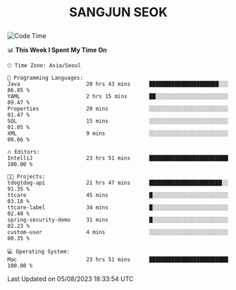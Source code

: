 <h1>
 <p align="center">
   SANGJUN SEOK
 </p>
</h1>

<!--START_SECTION:waka-->
![Code Time](http://img.shields.io/badge/Code%20Time-2%2C747%20hrs%2044%20mins-blue)

📊 **This Week I Spent My Time On** 

```text
🕑︎ Time Zone: Asia/Seoul

💬 Programming Languages: 
Java                     20 hrs 43 mins      ██████████████████████░░░   86.85 % 
YAML                     2 hrs 15 mins       ██░░░░░░░░░░░░░░░░░░░░░░░   09.47 % 
Properties               20 mins             ░░░░░░░░░░░░░░░░░░░░░░░░░   01.47 % 
SQL                      15 mins             ░░░░░░░░░░░░░░░░░░░░░░░░░   01.05 % 
XML                      9 mins              ░░░░░░░░░░░░░░░░░░░░░░░░░   00.66 % 

🔥 Editors: 
IntelliJ                 23 hrs 51 mins      █████████████████████████   100.00 % 

🐱‍💻 Projects: 
tdogtdog-api             21 hrs 47 mins      ███████████████████████░░   91.35 % 
ttcare                   45 mins             █░░░░░░░░░░░░░░░░░░░░░░░░   03.18 % 
ttcare-label             34 mins             █░░░░░░░░░░░░░░░░░░░░░░░░   02.40 % 
spring-security-demo     31 mins             █░░░░░░░░░░░░░░░░░░░░░░░░   02.23 % 
custom-user              4 mins              ░░░░░░░░░░░░░░░░░░░░░░░░░   00.35 % 

💻 Operating System: 
Mac                      23 hrs 51 mins      █████████████████████████   100.00 % 
```


 Last Updated on 05/08/2023 18:33:54 UTC
<!--END_SECTION:waka-->
